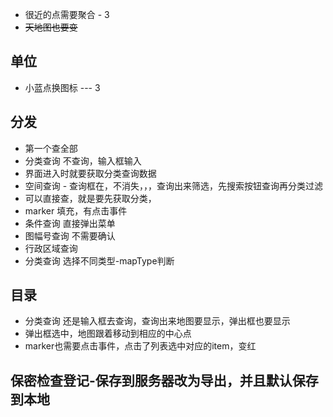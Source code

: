 * 很近的点需要聚合 - 3
* ~~天地图也要变~~

## 单位

* 小蓝点换图标 --- 3


## 分发

* 第一个查全部
* 分类查询 不查询，输入框输入
* 界面进入时就要获取分类查询数据
* 空间查询 - 查询框在，不消失，，，查询出来筛选，先搜索按钮查询再分类过滤
 * 可以直接查，就是要先获取分类，
 * marker 填充，有点击事件
* 条件查询 直接弹出菜单
* 图幅号查询 不需要确认
* 行政区域查询
* 分类查询 选择不同类型-mapType判断

## 目录

* 分类查询 还是输入框去查询，查询出来地图要显示，弹出框也要显示
* 弹出框选中，地图跟着移动到相应的中心点
* marker也需要点击事件，点击了列表选中对应的item，变红

## 保密检查登记-保存到服务器改为导出，并且默认保存到本地
